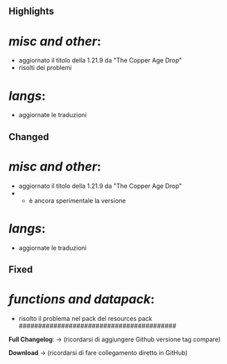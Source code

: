 ## Highlights

# _misc and other_:

- aggiornato il titolo della 1.21.9 da "The Copper Age Drop"
- risolti dei problemi

# _langs_:

- aggiornate le traduzioni

## Changed

# _misc and other_:

- aggiornato il titolo della 1.21.9 da "The Copper Age Drop"
- - è ancora sperimentale la versione

# _langs_:

- aggiornate le traduzioni

## Fixed

# _functions and datapack_:

- risolto il problema nel pack del resources pack #########################################

**Full Changelog**: -> (ricordarsi di aggiungere Github versione tag compare)

**Download** -> (ricordarsi di fare collegamento diretto in GitHub)
